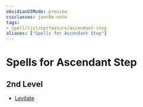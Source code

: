 ```yaml
---
obsidianUIMode: preview
cssclasses: json5e-note
tags:
- spell/list/optfeature/ascendant-step
aliases: ["Spells for Ascendant Step"]
---
```

# Spells for Ascendant Step

## 2nd Level

- [Levitate](compendium/spells/levitate-xphb.md "XPHB")